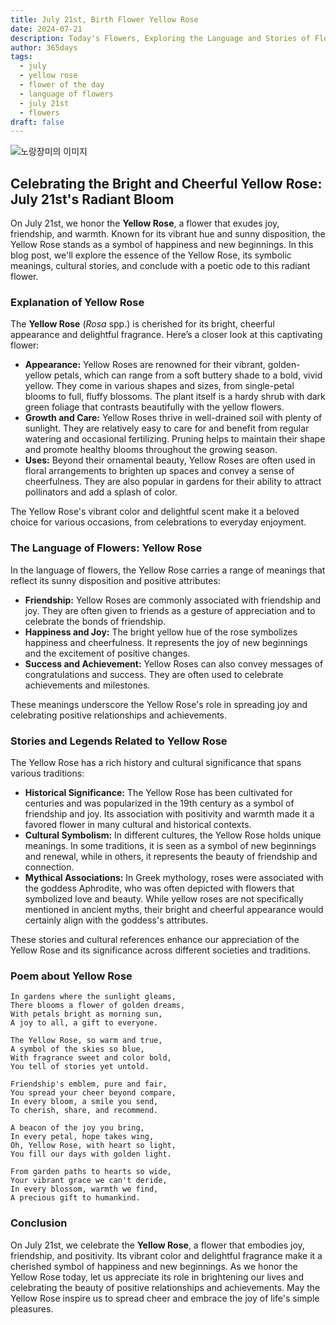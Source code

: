 ```yaml
---
title: July 21st, Birth Flower Yellow Rose
date: 2024-07-21
description: Today's Flowers, Exploring the Language and Stories of Flowers Yellow Rose
author: 365days
tags:
  - july
  - yellow rose
  - flower of the day
  - language of flowers
  - july 21st
  - flowers
draft: false
---
```


![노랑장미의 이미지](https://cdn.pixabay.com/photo/2021/04/08/18/59/yellow-rose-6162613_1280.jpg#center)


## Celebrating the Bright and Cheerful Yellow Rose: July 21st's Radiant Bloom

On July 21st, we honor the **Yellow Rose**, a flower that exudes joy, friendship, and warmth. Known for its vibrant hue and sunny disposition, the Yellow Rose stands as a symbol of happiness and new beginnings. In this blog post, we'll explore the essence of the Yellow Rose, its symbolic meanings, cultural stories, and conclude with a poetic ode to this radiant flower.

### Explanation of Yellow Rose

The **Yellow Rose** (*Rosa* spp.) is cherished for its bright, cheerful appearance and delightful fragrance. Here’s a closer look at this captivating flower:

- **Appearance:** Yellow Roses are renowned for their vibrant, golden-yellow petals, which can range from a soft buttery shade to a bold, vivid yellow. They come in various shapes and sizes, from single-petal blooms to full, fluffy blossoms. The plant itself is a hardy shrub with dark green foliage that contrasts beautifully with the yellow flowers.
- **Growth and Care:** Yellow Roses thrive in well-drained soil with plenty of sunlight. They are relatively easy to care for and benefit from regular watering and occasional fertilizing. Pruning helps to maintain their shape and promote healthy blooms throughout the growing season.
- **Uses:** Beyond their ornamental beauty, Yellow Roses are often used in floral arrangements to brighten up spaces and convey a sense of cheerfulness. They are also popular in gardens for their ability to attract pollinators and add a splash of color.

The Yellow Rose's vibrant color and delightful scent make it a beloved choice for various occasions, from celebrations to everyday enjoyment.

### The Language of Flowers: Yellow Rose

In the language of flowers, the Yellow Rose carries a range of meanings that reflect its sunny disposition and positive attributes:

- **Friendship:** Yellow Roses are commonly associated with friendship and joy. They are often given to friends as a gesture of appreciation and to celebrate the bonds of friendship.
- **Happiness and Joy:** The bright yellow hue of the rose symbolizes happiness and cheerfulness. It represents the joy of new beginnings and the excitement of positive changes.
- **Success and Achievement:** Yellow Roses can also convey messages of congratulations and success. They are often used to celebrate achievements and milestones.

These meanings underscore the Yellow Rose's role in spreading joy and celebrating positive relationships and achievements.

### Stories and Legends Related to Yellow Rose

The Yellow Rose has a rich history and cultural significance that spans various traditions:

- **Historical Significance:** The Yellow Rose has been cultivated for centuries and was popularized in the 19th century as a symbol of friendship and joy. Its association with positivity and warmth made it a favored flower in many cultural and historical contexts.
- **Cultural Symbolism:** In different cultures, the Yellow Rose holds unique meanings. In some traditions, it is seen as a symbol of new beginnings and renewal, while in others, it represents the beauty of friendship and connection.
- **Mythical Associations:** In Greek mythology, roses were associated with the goddess Aphrodite, who was often depicted with flowers that symbolized love and beauty. While yellow roses are not specifically mentioned in ancient myths, their bright and cheerful appearance would certainly align with the goddess's attributes.

These stories and cultural references enhance our appreciation of the Yellow Rose and its significance across different societies and traditions.

### Poem about Yellow Rose

	In gardens where the sunlight gleams,
	There blooms a flower of golden dreams,
	With petals bright as morning sun,
	A joy to all, a gift to everyone.
	
	The Yellow Rose, so warm and true,
	A symbol of the skies so blue,
	With fragrance sweet and color bold,
	You tell of stories yet untold.
	
	Friendship's emblem, pure and fair,
	You spread your cheer beyond compare,
	In every bloom, a smile you send,
	To cherish, share, and recommend.
	
	A beacon of the joy you bring,
	In every petal, hope takes wing,
	Oh, Yellow Rose, with heart so light,
	You fill our days with golden light.
	
	From garden paths to hearts so wide,
	Your vibrant grace we can't deride,
	In every blossom, warmth we find,
	A precious gift to humankind.

### Conclusion

On July 21st, we celebrate the **Yellow Rose**, a flower that embodies joy, friendship, and positivity. Its vibrant color and delightful fragrance make it a cherished symbol of happiness and new beginnings. As we honor the Yellow Rose today, let us appreciate its role in brightening our lives and celebrating the beauty of positive relationships and achievements. May the Yellow Rose inspire us to spread cheer and embrace the joy of life's simple pleasures.
